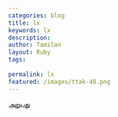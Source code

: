 ```yaml
---
categories: blog
title: lx
keywords: lx
description: 
author: Tamilan
layout: Ruby
tags: 
 
permalink: lx
featured: /images/ttak-48.png
---
```

  
அறுபது  
